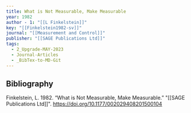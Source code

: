 ```yaml
---
title: What is Not Measurable, Make Measurable
year: 1982
author - 1: "[[L Finkelstein]]"
key: "[[Finkelstein1982-sv]]"
journal: "[[Measurement and Control]]"
publisher: "[[SAGE Publications Ltd]]"
tags:
  - 2_Upgrade-MAY-2023
  - Journal-Articles
  - _BibTex-to-MD-Git
---
```


## Bibliography
Finkelstein, L. 1982. “What is Not Measurable, Make Measurable.” "[[SAGE Publications Ltd]]". https://doi.org/10.1177/002029408201500104